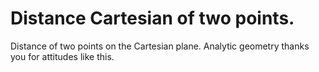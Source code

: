 # Distance Cartesian of two points.
 Distance of two points on the Cartesian plane. Analytic geometry thanks you for attitudes like this.
